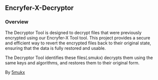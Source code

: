 ## Encryfer-X-Decryptor


### Overview 
The Decryptor Tool is designed to decrypt files that were previously encrypted using our Encryfer-X Tool tool. This project provides a secure and efficient way to revert the encrypted files back to their original state, ensuring that the data is fully restored and usable.

The Decryptor Tool identifies these files(.smukx) decrypts them using the same keys and algorithms, and restores them to their original form.

By [5mukx](https://x.com/5mukx)

